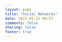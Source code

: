 ```yaml
---
layout: page
title: "Social Networks"
date: 2013-05-12 09:57
comments: false
sharing: false
footer: true
---
```

<script type="text/javascript" class="rebelmouse-embed-script" src="https://www.rebelmouse.com/static/js-build/embed/embed.js?site=PerlStalker&height=1500&show_rebelnav=1&flexible=0&scrollbar_theme=dark"></script>

